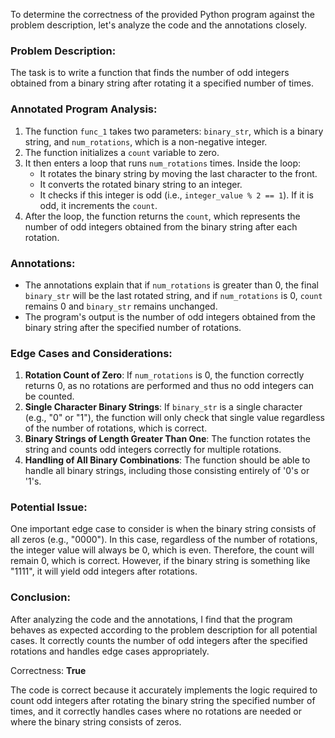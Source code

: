 To determine the correctness of the provided Python program against the problem description, let's analyze the code and the annotations closely.

### Problem Description:
The task is to write a function that finds the number of odd integers obtained from a binary string after rotating it a specified number of times.

### Annotated Program Analysis:
1. The function `func_1` takes two parameters: `binary_str`, which is a binary string, and `num_rotations`, which is a non-negative integer.
2. The function initializes a `count` variable to zero.
3. It then enters a loop that runs `num_rotations` times. Inside the loop:
   - It rotates the binary string by moving the last character to the front.
   - It converts the rotated binary string to an integer.
   - It checks if this integer is odd (i.e., `integer_value % 2 == 1`). If it is odd, it increments the `count`.
4. After the loop, the function returns the `count`, which represents the number of odd integers obtained from the binary string after each rotation.

### Annotations:
- The annotations explain that if `num_rotations` is greater than 0, the final `binary_str` will be the last rotated string, and if `num_rotations` is 0, `count` remains 0 and `binary_str` remains unchanged.
- The program's output is the number of odd integers obtained from the binary string after the specified number of rotations.

### Edge Cases and Considerations:
1. **Rotation Count of Zero**: If `num_rotations` is 0, the function correctly returns 0, as no rotations are performed and thus no odd integers can be counted.
2. **Single Character Binary Strings**: If `binary_str` is a single character (e.g., "0" or "1"), the function will only check that single value regardless of the number of rotations, which is correct.
3. **Binary Strings of Length Greater Than One**: The function rotates the string and counts odd integers correctly for multiple rotations.
4. **Handling of All Binary Combinations**: The function should be able to handle all binary strings, including those consisting entirely of '0's or '1's.

### Potential Issue:
One important edge case to consider is when the binary string consists of all zeros (e.g., "0000"). In this case, regardless of the number of rotations, the integer value will always be 0, which is even. Therefore, the count will remain 0, which is correct. However, if the binary string is something like "1111", it will yield odd integers after rotations.

### Conclusion:
After analyzing the code and the annotations, I find that the program behaves as expected according to the problem description for all potential cases. It correctly counts the number of odd integers after the specified rotations and handles edge cases appropriately.

Correctness: **True** 

The code is correct because it accurately implements the logic required to count odd integers after rotating the binary string the specified number of times, and it correctly handles cases where no rotations are needed or where the binary string consists of zeros.